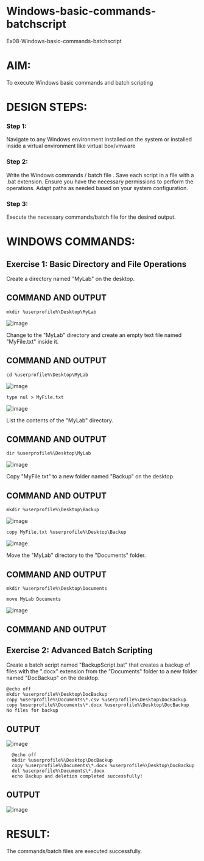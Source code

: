 # Windows-basic-commands-batchscript
Ex08-Windows-basic-commands-batchscript

# AIM:
To execute Windows basic commands and batch scripting

# DESIGN STEPS:

### Step 1:

Navigate to any Windows environment installed on the system or installed inside a virtual environment like virtual box/vmware 

### Step 2:

Write the Windows commands / batch file . Save each script in a file with a .bat extension. Ensure you have the necessary permissions to perform the operations. Adapt paths as needed based on your system configuration.
### Step 3:

Execute the necessary commands/batch file for the desired output. 




# WINDOWS COMMANDS:
## Exercise 1: Basic Directory and File Operations
Create a directory named "MyLab" on the desktop.

## COMMAND AND OUTPUT

```
mkdir %userprofile%\Desktop\MyLab
```

![image](https://github.com/user-attachments/assets/2b3acc25-c56c-4d79-a7d5-cb13b1828200)

Change to the "MyLab" directory and create an empty text file named "MyFile.txt" inside it.

## COMMAND AND OUTPUT

```
cd %userprofile%\Desktop\MyLab
```

![image](https://github.com/user-attachments/assets/dfe11a6e-4d15-49fa-bc29-930ed95520da)

```
type nul > MyFile.txt
```

![image](https://github.com/user-attachments/assets/5fb641bb-749a-49c8-8097-b921b4e208e4)

List the contents of the "MyLab" directory.

## COMMAND AND OUTPUT

```
dir %userprofile%\Desktop\MyLab
```

![image](https://github.com/user-attachments/assets/e37529fe-7b59-4449-9c79-68d35d1b56fc)

Copy "MyFile.txt" to a new folder named "Backup" on the desktop.

## COMMAND AND OUTPUT

```
mkdir %userprofile%\Desktop\Backup
```

![image](https://github.com/user-attachments/assets/beb93d64-6cc9-4bab-a2cc-e1f8be292766)

```
copy MyFile.txt %userprofile%\Desktop\Backup
```

![image](https://github.com/user-attachments/assets/e3b07ac4-1301-4b6a-a7d7-f3fca9bb44c2)

Move the "MyLab" directory to the "Documents" folder.

## COMMAND AND OUTPUT

```
mkdir %userprofile%\Desktop\Documents
```

```
move MyLab Documents
```

![image](https://github.com/user-attachments/assets/9f10774d-8b68-49a2-a76f-cf9d85562312)


## COMMAND AND OUTPUT

## Exercise 2: Advanced Batch Scripting
Create a batch script named "BackupScript.bat" that creates a backup of files with the ".docx" extension from the "Documents" folder to a new folder named "DocBackup" on the desktop.

```
@echo off
mkdir %userprofile%\Desktop\DocBackup
copy %userprofile%\Documents\*.csv %userprofile%\Desktop\DocBackup
copy %userprofile%\Documents\*.docx %userprofile%\Desktop\DocBackup
No files for backup
```

## OUTPUT

![image](https://github.com/user-attachments/assets/61572379-e948-4781-a569-b15bb0d0285c)

```
  @echo off
  mkdir %userprofile%\Desktop\DocBackup
  copy %userprofile%\Documents\*.docx %userprofile%\Desktop\DocBackup
  del %userprofile%\Documents\*.docx
  echo Backup and deletion completed successfully!
```

## OUTPUT

![image](https://github.com/user-attachments/assets/fe3bfeef-8953-4c7e-a2f5-a57de4f91766)


# RESULT:
The commands/batch files are executed successfully.

